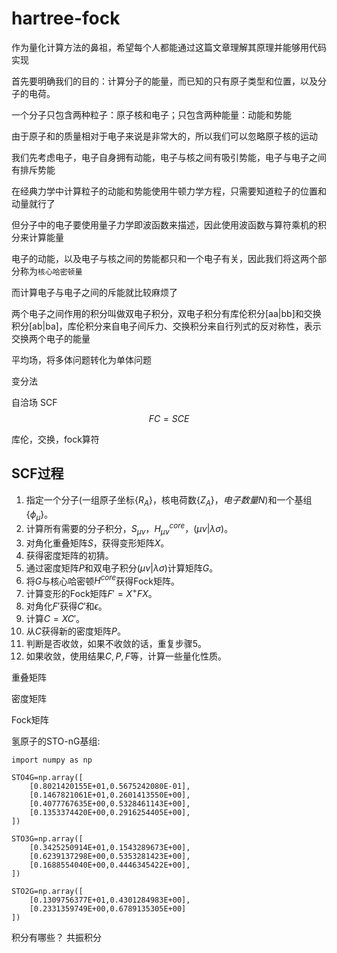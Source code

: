 # hartree-fock

作为量化计算方法的鼻祖，希望每个人都能通过这篇文章理解其原理并能够用代码实现

首先要明确我们的目的：计算分子的能量，而已知的只有原子类型和位置，以及分子的电荷。

一个分子只包含两种粒子：原子核和电子；只包含两种能量：动能和势能

由于原子和的质量相对于电子来说是非常大的，所以我们可以忽略原子核的运动

我们先考虑电子，电子自身拥有动能，电子与核之间有吸引势能，电子与电子之间有排斥势能

在经典力学中计算粒子的动能和势能使用牛顿力学方程，只需要知道粒子的位置和动量就行了

但分子中的电子要使用量子力学即波函数来描述，因此使用波函数与算符乘机的积分来计算能量

电子的动能，以及电子与核之间的势能都只和一个电子有关，因此我们将这两个部分称为`核心哈密顿量`

而计算电子与电子之间的斥能就比较麻烦了

两个电子之间作用的积分叫做双电子积分，双电子积分有库伦积分[aa|bb]和交换积分[ab|ba]，库伦积分来自电子间斥力、交换积分来自行列式的反对称性，表示交换两个电子的能量

平均场，将多体问题转化为单体问题

变分法

自洽场 SCF $$FC=SCE$$

库伦，交换，fock算符

## SCF过程
1. 指定一个分子(一组原子坐标$\{R_A\}$，核电荷数$\{Z_A\}，电子数量N$)和一个基组$\{\phi_\mu\}$。
2. 计算所有需要的分子积分，$S_{\mu\nu}$，$H_{\mu\nu}^{core}$，$(\mu\nu|\lambda\sigma)$。
3. 对角化重叠矩阵$S$，获得变形矩阵$X$。
4. 获得密度矩阵的初猜。
5. 通过密度矩阵$P$和双电子积分$(\mu\nu|\lambda\sigma)$计算矩阵$G$。
6. 将$G$与核心哈密顿$H^{core}$获得Fock矩阵。
7. 计算变形的Fock矩阵$F'=X^+FX$。
8. 对角化$F'$获得$C'$和$\epsilon$。
9. 计算$C=XC'$。
10. 从$C$获得新的密度矩阵$P$。
11. 判断是否收敛，如果不收敛的话，重复步骤5。
12. 如果收敛，使用结果$C,P,F$等，计算一些量化性质。

重叠矩阵

密度矩阵

Fock矩阵

氢原子的STO-nG基组:
```
import numpy as np

STO4G=np.array([
    [0.8021420155E+01,0.5675242080E-01],
    [0.1467821061E+01,0.2601413550E+00],
    [0.4077767635E+00,0.5328461143E+00],
    [0.1353374420E+00,0.2916254405E+00],
])

STO3G=np.array([
    [0.3425250914E+01,0.1543289673E+00],
    [0.6239137298E+00,0.5353281423E+00],
    [0.1688554040E+00,0.4446345422E+00],
])

STO2G=np.array([
    [0.1309756377E+01,0.4301284983E+00],
    [0.2331359749E+00,0.6789135305E+00]
])
```

积分有哪些？
共振积分
